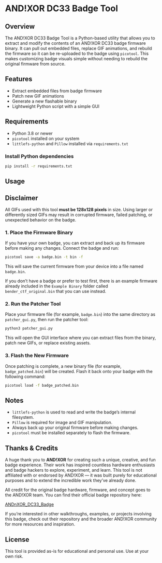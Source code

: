 # AND!XOR DC33 Badge Tool

## Overview
The AND!XOR DC33 Badge Tool is a Python-based utility that allows you to extract and modify the contents of an AND!XOR DC33 badge firmware binary. It can pull out embedded files, replace GIF animations, and rebuild the firmware so it can be re-uploaded to the badge using `picotool`. This makes customizing badge visuals simple without needing to rebuild the original firmware from source.

## Features
- Extract embedded files from badge firmware  
- Patch new GIF animations  
- Generate a new flashable binary  
- Lightweight Python script with a simple GUI

## Requirements
- Python 3.8 or newer  
- `picotool` installed on your system  
- `littlefs-python` and `Pillow` installed via `requirements.txt`

### Install Python dependencies
```bash
pip install -r requirements.txt
```

## Usage

## Disclaimer

All GIFs used with this tool **must be 128x128 pixels** in size. Using larger or differently sized GIFs may result in corrupted firmware, failed patching, or unexpected behavior on the badge.



### 1. Place the Firmware Binary
If you have your own badge, you can extract and back up its firmware before making any changes. Connect the badge and run:

```bash
picotool save -a badge.bin -t bin -f
```

This will save the current firmware from your device into a file named `badge.bin`.

If you don’t have a badge or prefer to test first, there is an example firmware already included in the `Example Binary` folder called `bender_ctf_original.bin` that you can use instead.

### 2. Run the Patcher Tool
Place your firmware file (for example, `badge.bin`) into the same directory as `patcher_gui.py`, then run the patcher tool:

```bash
python3 patcher_gui.py
```

This will open the GUI interface where you can extract files from the binary, patch new GIFs, or replace existing assets.

### 3. Flash the New Firmware
Once patching is complete, a new binary file (for example, `badge_patched.bin`) will be created. Flash it back onto your badge with the following command:

```bash
picotool load -f badge_patched.bin
```

## Notes
- `littlefs-python` is used to read and write the badge’s internal filesystem.  
- `Pillow` is required for image and GIF manipulation.  
- Always back up your original firmware before making changes.  
- `picotool` must be installed separately to flash the firmware.

## Thanks & Credits

A huge thank you to **AND!XOR** for creating such a unique, creative, and fun badge experience. Their work has inspired countless hardware enthusiasts and badge hackers to explore, experiment, and learn. This tool is not affiliated with or endorsed by AND!XOR — it was built purely for educational purposes and to extend the incredible work they’ve already done.

All credit for the original badge hardware, firmware, and concept goes to the AND!XOR team. You can find their official badge repository here:

[ANDnXOR_DC33_Badge](https://github.com/ANDnXOR/ANDnXOR_DC33_Badge)

If you’re interested in other walkthroughs, examples, or projects involving this badge, check out their repository and the broader AND!XOR community for more resources and inspiration.


## License
This tool is provided as-is for educational and personal use. Use at your own risk.
